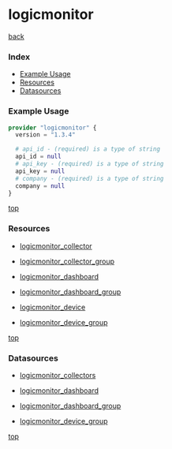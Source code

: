 # logicmonitor

[back](../)

### Index

- [Example Usage](#example-usage)
- [Resources](#resources)
- [Datasources](#datasources)

### Example Usage

```terraform
provider "logicmonitor" {
  version = "1.3.4"

  # api_id - (required) is a type of string
  api_id = null
  # api_key - (required) is a type of string
  api_key = null
  # company - (required) is a type of string
  company = null
}
```

[top](#index)

### Resources


- [logicmonitor_collector](./r/logicmonitor_collector.md)

- [logicmonitor_collector_group](./r/logicmonitor_collector_group.md)

- [logicmonitor_dashboard](./r/logicmonitor_dashboard.md)

- [logicmonitor_dashboard_group](./r/logicmonitor_dashboard_group.md)

- [logicmonitor_device](./r/logicmonitor_device.md)

- [logicmonitor_device_group](./r/logicmonitor_device_group.md)


[top](#index)

### Datasources


- [logicmonitor_collectors](./d/logicmonitor_collectors.md)

- [logicmonitor_dashboard](./d/logicmonitor_dashboard.md)

- [logicmonitor_dashboard_group](./d/logicmonitor_dashboard_group.md)

- [logicmonitor_device_group](./d/logicmonitor_device_group.md)


[top](#index)